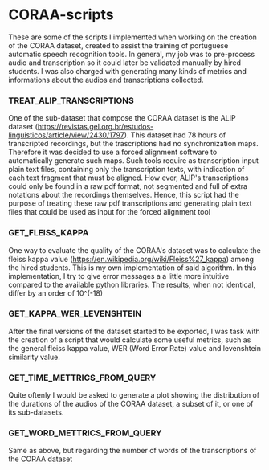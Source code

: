 # CORAA-scripts

These are some of the scripts I implemented when working on the creation of the CORAA dataset, 
created to assist the training of portuguese automatic speech recognition tools. In general, my job
was to pre-process audio and transcription so it could later be validated manually by hired students. I was also
charged with generating many kinds of metrics and informations about the audios and transcriptions collected.

### TREAT_ALIP_TRANSCRIPTIONS
One of the sub-dataset that compose the CORAA dataset is the ALIP dataset 
(https://revistas.gel.org.br/estudos-linguisticos/article/view/2430/1797). This dataset had 78 hours of transcripted
recordings, but the trascriptions had no synchronization maps. Therefore it was decided to use a forced alignment
software to automatically generate such maps. Such tools require as transcription input plain
text files, containing only the transcription texts, with indication of each text fragment that must be aligned.
How ever, ALIP's transcriptions could only be found in a raw pdf format, not segmented and full of extra notations
about the recordings themselves. Hence, this script had the purpose of treating these raw pdf transcriptions and generating
plain text files that could be used as input for the forced alignment tool

### GET_FLEISS_KAPPA
One way to evaluate the quality of the CORAA's dataset was to calculate the fleiss 
kappa value (https://en.wikipedia.org/wiki/Fleiss%27_kappa) among the hired students.
This is my own implementation of said algorithm. In this implementation, I try to give error messages a 
a little more intuitive compared to the available python libraries. The results, when not identical, 
differ by an order of 10^(-18)

### GET_KAPPA_WER_LEVENSHTEIN
After the final versions of the dataset started to be exported, I was task with the creation of a script
that would calculate some useful metrics, such as the general fleiss kappa value, WER (Word Error Rate) value
and levenshtein similarity value.

### GET_TIME_METTRICS_FROM_QUERY
Quite oftenly I would be asked to generate a plot showing the distribution of the durations of the audios
of the CORAA dataset, a subset of it, or one of its sub-datasets.

### GET_WORD_METTRICS_FROM_QUERY
Same as above, but regarding the number of words of the transcriptions of the CORAA dataset
